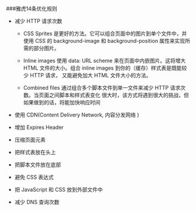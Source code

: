 ###雅虎14条优化规则

* 减少 HTTP 请求次数
    
  * CSS Sprites 是更好的方法。它可以组合页面中的图片到单个文件中，并使用 CSS 的 background-image 和 background-position 属性来实现所需的部分图片。
  
  * Inline images 使用 data: URL scheme 来在页面中内嵌图片。这将增大 HTML 文件的大小。组合 inline images 到你的（缓存）样式表是既能较少 HTTP 请求， 又能避免加大 HTML 文件大小的方法。 
  
  * Combined files 通过组合多个脚本文件到单一文件来减少 HTTP 请求次数。当页面之间脚本和样式表变化 很大时，该方式将遇到很大的挑战，但如果做到的话，将能加快响应时间
  
*  使用 CDN(Content Delivery Network, 内容分发网络 ) 

* 增加 Expires Header 

* 压缩页面元素 

* 把样式表放在头上 

* 把脚本文件放在底部 

* 避免 CSS 表达式 

* 把 JavaScript 和 CSS 放到外部文件中 

* 减少 DNS 查询次数 